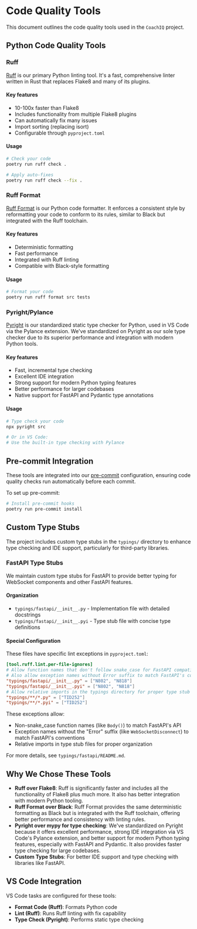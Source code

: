 # Code Quality Tools

This document outlines the code quality tools used in the `CoachIQ` project.

## Python Code Quality Tools

### Ruff

[Ruff](https://github.com/astral-sh/ruff) is our primary Python linting tool. It's a fast, comprehensive linter written in Rust that replaces Flake8 and many of its plugins.

#### Key features

- 10-100x faster than Flake8
- Includes functionality from multiple Flake8 plugins
- Can automatically fix many issues
- Import sorting (replacing isort)
- Configurable through `pyproject.toml`

#### Usage

```bash
# Check your code
poetry run ruff check .

# Apply auto-fixes
poetry run ruff check --fix .
```

### Ruff Format

[Ruff Format](https://docs.astral.sh/ruff/formatter/) is our Python code formatter. It enforces a consistent style by reformatting your code to conform to its rules, similar to Black but integrated with the Ruff toolchain.

#### Key features

- Deterministic formatting
- Fast performance
- Integrated with Ruff linting
- Compatible with Black-style formatting

#### Usage

```bash
# Format your code
poetry run ruff format src tests
```

### Pyright/Pylance

[Pyright](https://github.com/microsoft/pyright) is our standardized static type checker for Python, used in VS Code via the Pylance extension. We've standardized on Pyright as our sole type checker due to its superior performance and integration with modern Python tools.

#### Key features

- Fast, incremental type checking
- Excellent IDE integration
- Strong support for modern Python typing features
- Better performance for larger codebases
- Native support for FastAPI and Pydantic type annotations

#### Usage

```bash
# Type check your code
npx pyright src

# Or in VS Code:
# Use the built-in type checking with Pylance
```

## Pre-commit Integration

These tools are integrated into our [pre-commit](https://pre-commit.com/) configuration, ensuring code quality checks run automatically before each commit.

To set up pre-commit:

```bash
# Install pre-commit hooks
poetry run pre-commit install
```

## Custom Type Stubs

The project includes custom type stubs in the `typings/` directory to enhance type checking and IDE support, particularly for third-party libraries.

### FastAPI Type Stubs

We maintain custom type stubs for FastAPI to provide better typing for WebSocket components and other FastAPI features.

#### Organization

- `typings/fastapi/__init__.py` - Implementation file with detailed docstrings
- `typings/fastapi/__init__.pyi` - Type stub file with concise type definitions

#### Special Configuration

These files have specific lint exceptions in `pyproject.toml`:

```toml
[tool.ruff.lint.per-file-ignores]
# Allow function names that don't follow snake_case for FastAPI compatibility
# Also allow exception names without Error suffix to match FastAPI's conventions
"typings/fastapi/__init__.py" = ["N802", "N818"]
"typings/fastapi/__init__.pyi" = ["N802", "N818"]
# Allow relative imports in the typings directory for proper type stub organization
"typings/**/*.py" = ["TID252"]
"typings/**/*.pyi" = ["TID252"]
```

These exceptions allow:

- Non-snake_case function names (like `Body()`) to match FastAPI's API
- Exception names without the "Error" suffix (like `WebSocketDisconnect`) to match FastAPI's conventions
- Relative imports in type stub files for proper organization

For more details, see `typings/fastapi/README.md`.

## Why We Chose These Tools

- **Ruff over Flake8**: Ruff is significantly faster and includes all the functionality of Flake8 plus much more. It also has better integration with modern Python tooling.
- **Ruff Format over Black**: Ruff Format provides the same deterministic formatting as Black but is integrated with the Ruff toolchain, offering better performance and consistency with linting rules.
- **Pyright over mypy for type checking**: We've standardized on Pyright because it offers excellent performance, strong IDE integration via VS Code's Pylance extension, and better support for modern Python typing features, especially with FastAPI and Pydantic. It also provides faster type checking for large codebases.
- **Custom Type Stubs**: For better IDE support and type checking with libraries like FastAPI.

## VS Code Integration

VS Code tasks are configured for these tools:

- **Format Code (Ruff)**: Formats Python code
- **Lint (Ruff)**: Runs Ruff linting with fix capability
- **Type Check (Pyright)**: Performs static type checking
